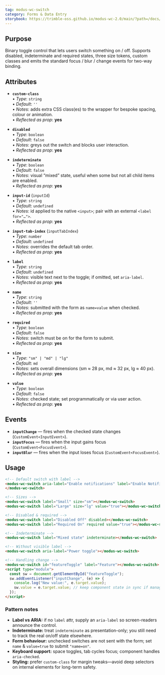 ```yaml
---
tag: modus-wc-switch
category: Forms & Data Entry
storybook: https://trimble-oss.github.io/modus-wc-2.0/main/?path=/docs/components-forms-switch--docs
---
```


## Purpose

Binary toggle control that lets users switch something on / off. Supports disabled, indeterminate and required states, three size tokens, custom classes and emits the standard focus / blur / change events for two-way binding.

## Attributes

- **`custom-class`**  
  • _Type_: `string`  
  • _Default_: `''`  
  • _Notes_: adds extra CSS class(es) to the wrapper for bespoke spacing, colour or animation.  
  • _Reflected as prop_: **yes**

- **`disabled`**  
  • _Type_: `boolean`  
  • _Default_: `false`  
  • _Notes_: greys out the switch and blocks user interaction.  
  • _Reflected as prop_: **yes**

- **`indeterminate`**  
  • _Type_: `boolean`  
  • _Default_: `false`  
  • _Notes_: visual “mixed” state, useful when some but not all child items are enabled.  
  • _Reflected as prop_: **yes**

- **`input-id`** (`inputId`)  
  • _Type_: `string`  
  • _Default_: `undefined`  
  • _Notes_: id applied to the native `<input>`; pair with an external `<label for="…">`.  
  • _Reflected as prop_: **yes**

- **`input-tab-index`** (`inputTabIndex`)  
  • _Type_: `number`  
  • _Default_: `undefined`  
  • _Notes_: overrides the default tab order.  
  • _Reflected as prop_: **yes**

- **`label`**  
  • _Type_: `string`  
  • _Default_: `undefined`  
  • _Notes_: visible text next to the toggle; if omitted, set `aria-label`.  
  • _Reflected as prop_: **yes**

- **`name`**  
  • _Type_: `string`  
  • _Default_: `''`  
  • _Notes_: submitted with the form as `name=value` when checked.  
  • _Reflected as prop_: **yes**

- **`required`**  
  • _Type_: `boolean`  
  • _Default_: `false`  
  • _Notes_: switch must be on for the form to submit.  
  • _Reflected as prop_: **yes**

- **`size`**  
  • _Type_: `"sm" | "md" | "lg"`  
  • _Default_: `md`  
  • _Notes_: sets overall dimensions (sm ≈ 28 px, md ≈ 32 px, lg ≈ 40 px).  
  • _Reflected as prop_: **yes**

- **`value`**  
  • _Type_: `boolean`  
  • _Default_: `false`  
  • _Notes_: checked state; set programmatically or via user action.  
  • _Reflected as prop_: **yes**

## Events

- **`inputChange`** — fires when the checked state changes (`CustomEvent<InputEvent>`).
- **`inputFocus`** — fires when the input gains focus (`CustomEvent<FocusEvent>`).
- **`inputBlur`** — fires when the input loses focus (`CustomEvent<FocusEvent>`).

## Usage

```html
<!-- Default switch with label -->
<modus-wc-switch aria-label="Enable notifications" label="Enable Notifications">
</modus-wc-switch>

<!-- Sizes -->
<modus-wc-switch label="Small" size="sm"></modus-wc-switch>
<modus-wc-switch label="Large" size="lg" value="true"></modus-wc-switch>

<!-- Disabled & required -->
<modus-wc-switch label="Disabled Off" disabled></modus-wc-switch>
<modus-wc-switch label="Required On" required value="true"></modus-wc-switch>

<!-- Indeterminate -->
<modus-wc-switch label="Mixed state" indeterminate></modus-wc-switch>

<!-- Without visible label -->
<modus-wc-switch aria-label="Power toggle"></modus-wc-switch>

<!-- Handling change -->
<modus-wc-switch id="featureToggle" label="Feature"></modus-wc-switch>
<script type="module">
  const sw = document.getElementById("featureToggle");
  sw.addEventListener("inputChange", (e) => {
    console.log("New value:", e.target.value);
    sw.value = e.target.value; // keep component state in sync if managed externally
  });
</script>
```

### Pattern notes

- **Label vs ARIA:** if no `label` attr, supply an `aria-label` so screen-readers announce the control.
- **Indeterminate:** treat `indeterminate` as presentation-only; you still need to track the real on/off state elsewhere.
- **Form behaviour:** unchecked switches are not sent with the form; set `name` & `value=true` to submit `"name=on"`.
- **Keyboard support:** space toggles, tab cycles focus; component handles `aria-checked`.
- **Styling:** prefer `custom-class` for margin tweaks—avoid deep selectors on internal elements for long-term safety.
